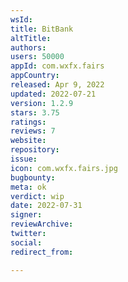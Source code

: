 ```yaml
---
wsId: 
title: BitBank
altTitle: 
authors: 
users: 50000
appId: com.wxfx.fairs
appCountry: 
released: Apr 9, 2022
updated: 2022-07-21
version: 1.2.9
stars: 3.75
ratings: 
reviews: 7
website: 
repository: 
issue: 
icon: com.wxfx.fairs.jpg
bugbounty: 
meta: ok
verdict: wip
date: 2022-07-31
signer: 
reviewArchive: 
twitter: 
social: 
redirect_from: 

---
```


